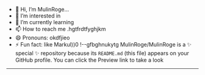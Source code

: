 - 👋 Hi, I’m MulinRoge...
- 👀 I’m interested in 
- 🌱 I’m currently learning
- 📫 How to reach me .hgtfrdtfyghjkm
- 😄 Pronouns: okdfjieo
- ⚡ Fun fact: like Markul))0
!--gfbghnukytg
MulinRoge/MulinRoge is a ✨ special ✨ repository because its `README.md` (this file) appears on your GitHub profile.
You can click the Preview link to take a look 
---
